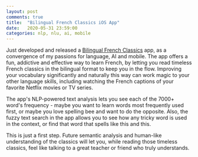 ```yaml
---
layout: post
comments: true
title:  "Bilingual French Classics iOS App"
date:   2020-05-31 23:59:00
categories: nlp, nlu, ai, mobile
---
```


Just developed and released a [Bilingual French Classics](https://apps.apple.com/us/app/bilingual-french-classics/id1514959129?ls=1) app, as a convergence of my passions for language, AI and mobile. The app offers a fun, addictive and effective way to learn French, by letting you read timeless French classics in the bilingual format to keep you in the flow. Improving your vocabulary significantly and naturally this way can work magic to your other language skills, including watching the French captions of your favorite Netflix movies or TV series.

The app's NLP-powered text analysis lets you see each of the 7000+ word's frequency - maybe you want to learn words most frequently used first, or maybe you love spelling bee and want to do the opposite. Also, the fuzzy text search in the app allows you to see how any tricky word is used in the context, or find that word that spells like this and this.

This is just a first step. Future semantic analysis and human-like understanding of the classics will let you, while reading those timeless classics, feel like talking to a great teacher or friend who truly understands.

